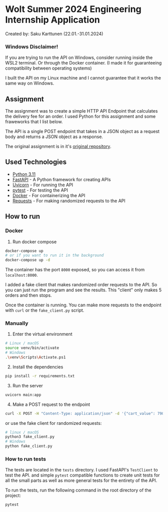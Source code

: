 # Wolt Summer 2024 Engineering Internship Application

Created by: Saku Karttunen (22.01.-31.01.2024)

### Windows Disclaimer!

If you are trying to run the API on Windows, consider running inside the WSL2 terminal.
Or through the Docker container. (I made it for guaranteeing compatibility between operating systems)

I built the API on my Linux machine and I cannot guarantee that it works the same way on Windows.

## Assignment

The assignment was to create a simple HTTP API Endpoint that calculates the delivery fee for an order.
I used Python for this assignment and some fraweworks that I list below.

The API is a single POST endpoint that takes in a JSON object as a request body and returns a JSON object as a response.

The original assignment is in it's [original repository](https://github.com/woltapp/engineering-internship-2024).

## Used Technologies

- [Python 3.11](https://www.python.org/)
- [FastAPI](https://fastapi.tiangolo.com/) - A Python framework for creating APIs
- [Uvicorn](https://www.uvicorn.org/) - For running the API
- [pytest](https://docs.pytest.org/en/6.2.x/) - For testing the API
- [Docker](https://www.docker.com/) - For containerizing the API
- [Requests](https://docs.python-requests.org/en/latest/) - For making randomized requests to the API

## How to run

### Docker

1. Run docker compose

```bash
docker-compose up
# or if you want to run it in the background
docker-compose up -d
```

The container has the port `8000` exposed, so you can access it from `localhost:8000`.

I added a fake client that makes randomized order requests to the API.
So you can just run the program and see the results. This "client"
only makes 5 orders and then stops.

Once the container is running. You can make more requests to the
endpoint with `curl` or the `fake_client.py` script.

### Manually

1. Enter the virtual environment

```bash
# Linux / macOS
source venv/bin/activate
# Windows
.\venv\Scripts\Activate.ps1
```

2. Install the dependencies

```bash
pip install -r requirements.txt
```

3. Run the server

```bash
uvicorn main:app
```

4. Make a POST request to the endpoint

```bash
curl -X POST -H "Content-Type: application/json" -d '{"cart_value": 790, "delivery_distance": 2235, "number_of_items": 4, "time": "2024-01-15T13:00:00Z"}' http://127.0.0.1:8000
```

or use the fake client for randomized requests:

```bash
# linux / macOS
python3 fake_client.py
# Windows
python fake_client.py
```

### How to run tests

The tests are located in the `tests` directory. I used FastAPI's `TestClient` to test the API.
and simple `pytest` compatible functions to create unit tests for all the small parts as well
as more general tests for the entirety of the API.

To run the tests, run the following command in the root directory of the project:

```bash
pytest
```
